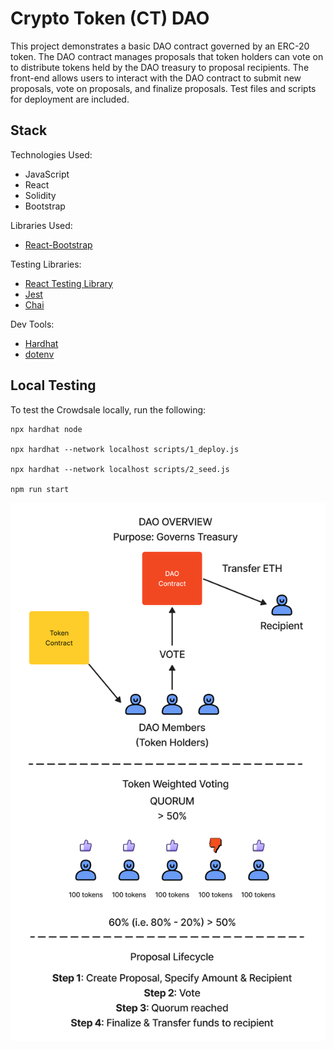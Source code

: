 # Crypto Token (CT) DAO
This project demonstrates a basic DAO contract governed by an ERC-20 token. The DAO contract manages proposals that token holders can vote on to distribute tokens held by the DAO treasury to proposal recipients. The front-end allows users to interact with the DAO contract to submit new proposals, vote on proposals, and finalize proposals. Test files and scripts for deployment are included.

## Stack
Technologies Used:
* JavaScript
* React
* Solidity
* Bootstrap

Libraries Used:
* [React-Bootstrap](https://react-bootstrap.github.io/)

Testing Libraries:
* [React Testing Library](https://testing-library.com/docs/react-testing-library/intro/)
* [Jest](https://jestjs.io/)
* [Chai](https://www.chaijs.com/)

Dev Tools:
* [Hardhat](https://hardhat.org/)
* [dotenv](https://www.npmjs.com/package/dotenv)

## Local Testing
To test the Crowdsale locally, run the following:
```shell
npx hardhat node

npx hardhat --network localhost scripts/1_deploy.js

npx hardhat --network localhost scripts/2_seed.js

npm run start
```

![DAO](./public/DAO.png)
